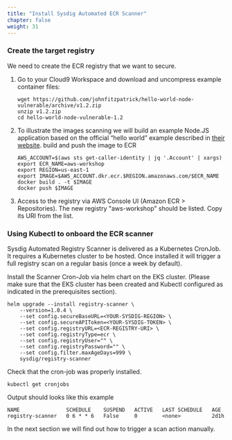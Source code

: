 ```yaml
---
title: "Install Sysdig Automated ECR Scanner"
chapter: false
weight: 31
---
```


### Create the target registry

We need to create the ECR registry that we want to secure.

1. Go to your Cloud9 Workspace and download and uncompress example container files:
    <!-- wget https://github.com/sysdiglabs/hello-world-node-vulnerable/releases/download/v1.0/hello-world-node-vulnerable.zip -->
    ```
    wget https://github.com/johnfitzpatrick/hello-world-node-vulnerable/archive/v1.2.zip
    unzip v1.2.zip
    cd hello-world-node-vulnerable-1.2 
    ```

2. To illustrate the images scanning we will build an example Node.JS application based on the official “hello world” example described in [their website](https://nodejs.org/de/docs/guides/nodejs-docker-webapp/).
    build and push the image to ECR
    ```
    AWS_ACCOUNT=$(aws sts get-caller-identity | jq '.Account' | xargs)
    export ECR_NAME=aws-workshop
    export REGION=us-east-1
    export IMAGE=$AWS_ACCOUNT.dkr.ecr.$REGION.amazonaws.com/$ECR_NAME
    docker build . -t $IMAGE
    docker push $IMAGE 
    ```

3. Access to the registry via AWS Console UI (Amazon ECR > Repositories). The new registry "aws-workshop" should be listed. Copy its URI from the list.

### Using Kubectl to onboard the ECR scanner

Sysdig Automated Registry Scanner is delivered as a Kubernetes CronJob. It requires a Kubernetes cluster to be hosted. Once installed it will trigger a full registry scan on a regular basis (once a week by default).

Install the Scanner Cron-Job via helm chart on the EKS cluster. (Please make sure that the EKS cluster has been created and Kubectl configured as indicated in the prerequisites section).

    helm upgrade --install registry-scanner \
        --version=1.0.4 \
        --set config.secureBaseURL=<YOUR-SYSDIG-REGION> \
        --set config.secureAPIToken=<YOUR-SYSDIG-TOKEN> \
        --set config.registryURL=<ECR-REGISTRY-URI> \
        --set config.registryType=ecr \
        --set config.registryUser="" \
        --set config.registryPassword="" \
        --set config.filter.maxAgeDays=999 \
        sysdig/registry-scanner

Check that the cron-job was properly installed.

    kubectl get cronjobs

Output should looks like this example

    NAME               SCHEDULE    SUSPEND   ACTIVE   LAST SCHEDULE   AGE
    registry-scanner   0 6 * * 6   False     0        <none>          2d1h

In the next section we will find out how to trigger a scan action manually.



